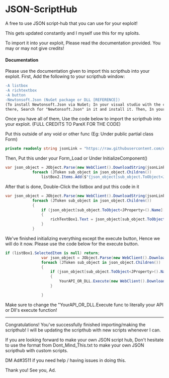# JSON-ScriptHub

A free to use JSON script-hub that you can use for your exploit!

This gets updated constantly and I myself use this for my sploits.

To import it into your exploit, Please read the documentation provided.
You may or may not give credits!

#### Documentation
Please use the documentation given to import this scripthub into your exploit.
First, Add the following to your scripthub window:
```diff
-A listbox
-A richtextbox
-A button
-Newtonsoft.Json (NuGet package or DLL [REFERENCE])
(To install Newtonsoft.Json via NuGet; In your visual studio with the current project open, Go to Project > Manage NuGet Packages > Browse. Once you're
there, Search for "Newtonsoft.Json" in it and install it. Then, In your scripthub window's code, At the top, Put this: )
```
Once you have all of them, Use the code below to import the scripthub into your exploit. (FULL CREDITS TO PareX FOR THE CODE)

Put this outside of any void or other func (Eg: Under  public partial class Form)
```csharp
private readonly string jsonLink = "https://raw.githubusercontent.com/AlexDev1289/JSON-ScriptHub/main/JSON-ScriptHub.json";
```

Then, Put this under your Form_Load or Under InitializeComponent()
```csharp
var json_object = JObject.Parse(new WebClient().DownloadString(jsonLink))["scriptHub"];
            foreach (JToken sub_object in json_object.Children())
                listBox2.Items.Add($"{json_object[sub_object.ToObject<JProperty>().Name]["Name"]}");
```

After that is done, Double-Click the listbox and put this code in it
```csharp
var json_object = JObject.Parse(new WebClient().DownloadString(jsonLink))["scriptHub"];
            foreach (JToken sub_object in json_object.Children())
            {
                if (json_object[sub_object.ToObject<JProperty>().Name]["Name"].ToString() == listBox2.SelectedItem.ToString())
                {
                    richTextBox1.Text = json_object[sub_object.ToObject<JProperty>().Name]["Description"].ToString();
                }
            }
```

We've finished initializing everything except the execute button, Hence we will do it now.
Please use the code below for the execute button.
```csharp
if (listBox1.SelectedItem is null) return;
                var json_object = JObject.Parse(new WebClient().DownloadString(jsonLink))["scriptHub"];
                foreach (JToken sub_object in json_object.Children())
                {
                    if (json_object[sub_object.ToObject<JProperty>().Name]["Name"].ToString() == listBox2.SelectedItem.ToString())
                    {
                        YourAPI_OR_DLL.Execute(new WebClient().DownloadString(json_object[sub_object.ToObject<JProperty>().Name]["source"].ToString()));
                    }

                }
```
Make sure to change the "YourAPI_OR_DLL.Execute func to literally your API or Dll's execute function!

--------------------------------------------------------------------------------------------------------------

Congratulations! You've successfully finished importing/making the scripthub!
I will be updating the scripthub with new scripts whenever I can.

If you are looking forward to make your own JSON script hub, Don't hesitate to use the format from Dont_Mind_This.txt to make your own JSON scripthub with custom scripts.

DM Ad#3511 if you need help / having issues in doing this.

Thank you!
See you,
Ad.
